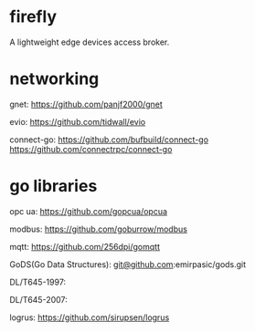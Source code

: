 # firefly
A lightweight edge devices access broker.

# networking
gnet: https://github.com/panjf2000/gnet

evio: https://github.com/tidwall/evio

connect-go: https://github.com/bufbuild/connect-go
            https://github.com/connectrpc/connect-go

# go libraries
opc ua: https://github.com/gopcua/opcua

modbus: https://github.com/goburrow/modbus

mqtt: https://github.com/256dpi/gomqtt

GoDS(Go Data Structures): git@github.com:emirpasic/gods.git

DL/T645-1997:

DL/T645-2007: 

logrus: https://github.com/sirupsen/logrus
